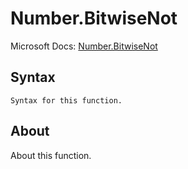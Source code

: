 # Number.BitwiseNot

Microsoft Docs: [Number.BitwiseNot](https://docs.microsoft.com/en-us/powerquery-m/number-bitwisenot)

## Syntax

```
Syntax for this function.
```

## About

About this function.

